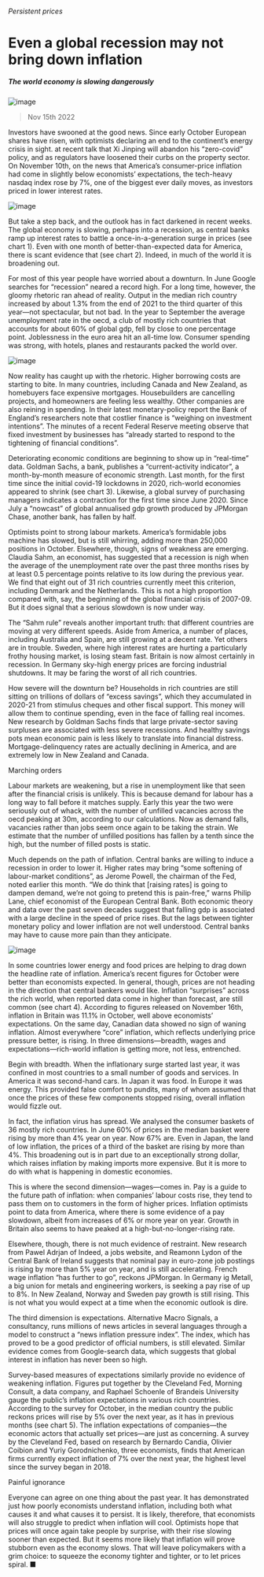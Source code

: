 ###### Persistent prices
# Even a global recession may not bring down inflation 
##### The world economy is slowing dangerously 
![image](images/20221119_FND002.jpg) 
> Nov 15th 2022 
Investors have swooned at the good news. Since early October European shares have risen, with optimists declaring an end to the continent’s energy crisis in sight.  at recent talk that Xi Jinping will abandon his “zero-covid” policy, and as regulators have loosened their curbs on the property sector. On November 10th, on the news that America’s consumer-price inflation had come in slightly below economists’ expectations, the tech-heavy nasdaq index rose by 7%, one of the biggest ever daily moves, as investors priced in lower interest rates. 
![image](images/20221119_FNC730.png) 

But take a step back, and the outlook has in fact darkened in recent weeks. The global economy is slowing, perhaps into a recession, as central banks ramp up interest rates to battle a once-in-a-generation surge in prices (see chart 1). Even with one month of better-than-expected data for America, there is scant evidence that  (see chart 2). Indeed, in much of the world it is broadening out. 
For most of this year people have worried about a downturn. In June Google searches for “recession” neared a record high. For a long time, however, the gloomy rhetoric ran ahead of reality. Output in the median rich country increased by about 1.3% from the end of 2021 to the third quarter of this year—not spectacular, but not bad. In the year to September the average unemployment rate in the oecd, a club of mostly rich countries that accounts for about 60% of global gdp, fell by close to one percentage point. Joblessness in the euro area hit an all-time low. Consumer spending was strong, with hotels, planes and restaurants packed the world over. 
![image](images/20221119_FNC793.png) 

Now reality has caught up with the rhetoric. Higher borrowing costs are starting to bite. In many countries, including Canada and New Zealand,  as homebuyers face expensive mortgages. Housebuilders are cancelling projects, and homeowners are feeling less wealthy. Other companies are also reining in spending. In their latest monetary-policy report the Bank of England’s researchers note that costlier finance is “weighing on investment intentions”. The minutes of a recent Federal Reserve meeting observe that fixed investment by businesses has “already started to respond to the tightening of financial conditions”. 
Deteriorating economic conditions are beginning to show up in “real-time” data. Goldman Sachs, a bank, publishes a “current-activity indicator”, a month-by-month measure of economic strength. Last month, for the first time since the initial covid-19 lockdowns in 2020, rich-world economies appeared to shrink (see chart 3). Likewise, a global survey of purchasing managers indicates a contraction for the first time since June 2020. Since July a “nowcast” of global annualised gdp growth produced by JPMorgan Chase, another bank, has fallen by half. 
Optimists point to strong labour markets. America’s formidable jobs machine has slowed, but is still whirring, adding more than 250,000 positions in October. Elsewhere, though, signs of weakness are emerging. Claudia Sahm, an economist, has suggested that a recession is nigh when the average of the unemployment rate over the past three months rises by at least 0.5 percentage points relative to its low during the previous year. We find that eight out of 31 rich countries currently meet this criterion, including Denmark and the Netherlands. This is not a high proportion compared with, say, the beginning of the global financial crisis of 2007-09. But it does signal that a serious slowdown is now under way. 
The “Sahm rule” reveals another important truth: that different countries are moving at very different speeds. Aside from America, a number of places, including Australia and Spain, are still growing at a decent rate. Yet others are in trouble. Sweden, where high interest rates are hurting a particularly frothy housing market, is losing steam fast. Britain is now almost certainly in recession. In Germany sky-high energy prices are forcing industrial shutdowns. It may be faring the worst of all rich countries. 
How severe will the downturn be? Households in rich countries are still sitting on trillions of dollars of “excess savings”, which they accumulated in 2020-21 from stimulus cheques and other fiscal support. This money will allow them to continue spending, even in the face of falling real incomes. New research by Goldman Sachs finds that large private-sector saving surpluses are associated with less severe recessions. And healthy savings pots mean economic pain is less likely to translate into financial distress. Mortgage-delinquency rates are actually declining in America, and are extremely low in New Zealand and Canada. 
Marching orders
Labour markets are weakening, but a rise in unemployment like that seen after the financial crisis is unlikely. This is because demand for labour has a long way to fall before it matches supply. Early this year the two were seriously out of whack, with the number of unfilled vacancies across the oecd peaking at 30m, according to our calculations. Now as demand falls, vacancies rather than jobs seem once again to be taking the strain. We estimate that the number of unfilled positions has fallen by a tenth since the high, but the number of filled posts is static. 
Much depends on the path of inflation. Central banks are willing to induce a recession in order to lower it. Higher rates may bring “some softening of labour-market conditions”, as Jerome Powell, the chairman of the Fed, noted earlier this month. “We do think that [raising rates] is going to dampen demand, we’re not going to pretend this is pain-free,” warns Philip Lane, chief economist of the European Central Bank. Both economic theory and data over the past seven decades suggest that falling gdp is associated with a large decline in the speed of price rises. But the lags between tighter monetary policy and lower inflation are not well understood. Central banks may have to cause more pain than they anticipate.
![image](images/20221119_FNC797.png) 

In some countries lower energy and food prices are helping to drag down the headline rate of inflation. America’s recent figures for October were better than economists expected. In general, though, prices are not heading in the direction that central bankers would like. Inflation “surprises” across the rich world, when reported data come in higher than forecast, are still common (see chart 4). According to figures released on November 16th, inflation in Britain was 11.1% in October, well above economists’ expectations. On the same day, Canadian data showed no sign of waning inflation. Almost everywhere “core” inflation, which reflects underlying price pressure better, is rising. In three dimensions—breadth, wages and expectations—rich-world inflation is getting more, not less, entrenched. 
Begin with breadth. When the inflationary surge started last year, it was confined in most countries to a small number of goods and services. In America it was second-hand cars. In Japan it was food. In Europe it was energy. This provided false comfort to pundits, many of whom assumed that once the prices of these few components stopped rising, overall inflation would fizzle out. 
In fact, the inflation virus has spread. We analysed the consumer baskets of 36 mostly rich countries. In June 60% of prices in the median basket were rising by more than 4% year on year. Now 67% are. Even in Japan, the land of low inflation, the prices of a third of the basket are rising by more than 4%. This broadening out is in part due to an exceptionally strong dollar, which raises inflation by making imports more expensive. But it is more to do with what is happening in domestic economies.
This is where the second dimension—wages—comes in. Pay is a guide to the future path of inflation: when companies’ labour costs rise, they tend to pass them on to customers in the form of higher prices. Inflation optimists point to data from America, where there is some evidence of a pay slowdown, albeit from increases of 6% or more year on year. Growth in Britain also seems to have peaked at a high-but-no-longer-rising rate. 
Elsewhere, though, there is not much evidence of restraint. New research from Pawel Adrjan of Indeed, a jobs website, and Reamonn Lydon of the Central Bank of Ireland suggests that nominal pay in euro-zone job postings is rising by more than 5% year on year, and is still accelerating. French wage inflation “has further to go”, reckons JPMorgan. In Germany ig Metall, a big union for metals and engineering workers, is seeking a pay rise of up to 8%. In New Zealand, Norway and Sweden pay growth is still rising. This is not what you would expect at a time when the economic outlook is dire. 
The third dimension is expectations. Alternative Macro Signals, a consultancy, runs millions of news articles in several languages through a model to construct a “news inflation pressure index”. The index, which has proved to be a good predictor of official numbers, is still elevated. Similar evidence comes from Google-search data, which suggests that global interest in inflation has never been so high. 
Survey-based measures of expectations similarly provide no evidence of weakening inflation. Figures put together by the Cleveland Fed, Morning Consult, a data company, and Raphael Schoenle of Brandeis University gauge the public’s inflation expectations in various rich countries. According to the survey for October, in the median country the public reckons prices will rise by 5% over the next year, as it has in previous months (see chart 5). The inflation expectations of companies—the economic actors that actually set prices—are just as concerning. A survey by the Cleveland Fed, based on research by Bernardo Candia, Olivier Coibion and Yuriy Gorodnichenko, three economists, finds that American firms currently expect inflation of 7% over the next year, the highest level since the survey began in 2018. 
Painful ignorance
Everyone can agree on one thing about the past year. It has demonstrated just how poorly economists understand inflation, including both what causes it and what causes it to persist. It is likely, therefore, that economists will also struggle to predict when inflation will cool. Optimists hope that prices will once again take people by surprise, with their rise slowing sooner than expected. But it seems more likely that inflation will prove stubborn even as the economy slows. That will leave policymakers with a grim choice: to squeeze the economy tighter and tighter, or to let prices spiral. ■

